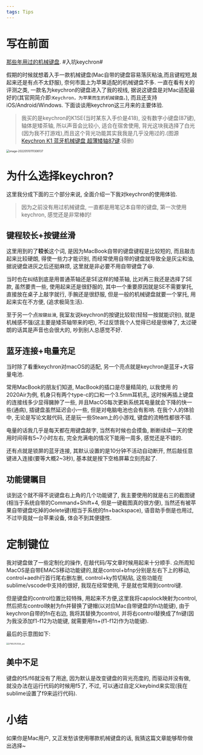 ```yaml
---
tags: Tips
---
```


# 写在前面

[那些年用过的机械键盘](https://marketing.csdn.net/p/53ab60fbd825b1ef1ee73d0abe98daad?utm_source=bw). #入坑keychron#

假期的时候就想着入手一款机械键盘(Mac自带的键盘容易落灰粘油,而且键程短,敲起来还是有点不太舒服), 奈何市面上为苹果适配的机械键盘不多. 一直在看有关的评测之类, 一款名为keychron的键盘进入了我的视线, 据说这键盘是对Mac适配最好的(其官网简介即:`Keychron，为苹果而生的机械键盘。`), 而且还支持iOS/Android/Windows. 下面谈谈用keychron这三月来的主要体验. 

>   我买的是keychron的K1SE(当时某东入手价是418), 没有数字小键盘(87键), 轴体是矮茶轴, 所以声音会比较小, 适合在宿舍使用, 背光这块我选择了白光(因为我不打游戏),而且这个背光功能其实我我是几乎没用过的.(图源[Keychron K1 蓝牙机械键盘 超薄矮轴87键](https://www.keychron.cn/products/keychron-k1-wireless-mechanical-keyboard).侵删)

<img src="https://s2.loli.net/2022/05/10/psIVoHW8nCyNj64.png" alt="image-20220510111306137" style="zoom:50%;" />

# 为什么选择keychron?

这里我分成下面的三个部分来说, 全面介绍一下我对keychron的使用体验. 

>   因为之前没有用过机械键盘, 一直都是用笔记本自带的键盘, 第一次使用keychron, 感觉还是非常棒的!

## 键程较长+按键丝滑

这里用到的了**较长**这个词, 是因为MacBook自带的键盘键程是比较短的, 而且敲击起来比较硬朗, 得使一些力才能识别, 而经常使用自带的键盘就导致全是灰尘和油, 据说键盘进灰之后还挺麻烦, 这里就是非必要不用自带键盘了:laughing:. 

当时也在纠结到底是用普通茶轴还是SE这样的矮茶轴, 比对再三我还是选择了SE款, 虽然要贵一些, 使用起来还是很舒服的, 其中一个重要原因就是SE不需要掌托, 直接放在桌子上敲字就行, 手腕还是很舒服, 但是一般的机械键盘就要一个掌托, 用起来实在不方便, (追求极简生活). 

至于另一个点`按键丝滑`, 我室友说keychron的按键比较软(轻轻一按就能识别), 就是机械感不强(这主要是矮茶轴带来的吧), 不过反馈我个人觉得已经是很棒了, 太过硬朗的话其是声音也会很大的, 吵到别人总感觉不好. 

## 蓝牙连接+电量充足

当时除了看重keychron对macOS的适配, 另一个亮点就是keychron是蓝牙+大容量电池. 

常用MacBook的朋友们知道, MacBook的插口是尽量精简的, 以我使用 的2020Air为例, 机身只有两个type-c的口和一个3.5mm耳机孔, 这时候再插上键盘的连接线多少显得臃肿了一些, 并且MacOS每次更新系统其电量就会下降的快一些(通病), 插键盘虽然延迟会小一些, 但是对电脑电池也会有影响. 在我个人的体验中, 无论是写论文敲代码, 还是玩一些Steam上的小游戏, 键盘的流畅性都很不错. 

电量的话我几乎是每天都在用键盘敲字, 当然有时候也会摸鱼, 断断续续一天的使用时间得有5~7小时左右, 完全充满电的情况下能用一周多, 感觉还是不错的.

还有点就是锁屏的蓝牙连接, 其默认设置的是10分钟不活动自动断开, 然后敲任意键进入连接(要等大概2~3秒), 基本就是按下空格屏幕立刻亮起了. 



## 功能键瞩目

谈到这个就不得不说键盘右上角的几个功能键了, 我主要使用的就是右三的截图键(相当于系统自带的Command+Shift+4, 但是一键截图真的很方便), 当然还有被苹果自带键盘吃掉的delete键(相当于系统的fn+backspace), 语音助手倒是也用过, 不过毕竟就一台苹果设备, 体会不到其便捷性. 





# 定制键位

我对键盘做了一些定制化的操作, 在敲代码/写文章时候用起来十分顺手. 众所周知MacOS是自带EMACS移动功能键的,就是control+bfnp分别是左右下上的移动, control+aedh行首行尾右删左删, control+ky剪切粘贴, 这些功能在sublime/vscode中支持的很好, 我现在经常使用, 于是就也常用到control键. 

但是键盘的control位置比较特殊, 用起来不方便,这里我将capslock映射为control, 然后把左control映射为fn并替换了键帽(以对应Mac自带键盘的fn功能键), 由于keychron自带的fn在右边, 我将其替换为control, 并将右control替换成了fn键(因为我没添加f1-f12为功能键, 就需要用fn+(f1-f12)作为功能键). 

最后的示意图如下:

<img src="https://s2.loli.net/2022/05/10/JEIXCAKBF4PszHU.jpg" alt="271652153128_.pic" style="zoom:35%;" />



## 美中不足

键盘的f5/f6就没有了用途, 因为默认是改变键盘的背光亮度的, 而驱动并没有做, 就没办法在运行代码的时候用f5了, 不过, 可以通过自定义keybind来实现(我在sublime设置了f9来运行代码).





# 小结

如果你是Mac用户, 又正发愁该使用哪款机械键盘的话, 我猜这篇文章能够帮你做出选择~